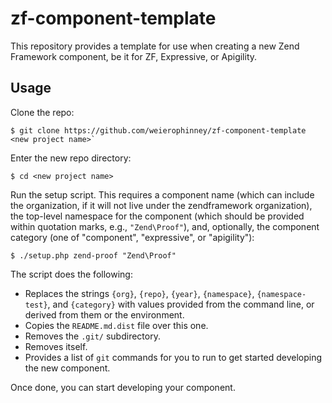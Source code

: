 # zf-component-template

This repository provides a template for use when creating a new Zend Framework
component, be it for ZF, Expressive, or Apigility.

## Usage

Clone the repo:

```console
$ git clone https://github.com/weierophinney/zf-component-template <new project name>`
```

Enter the new repo directory: 

```console
$ cd <new project name>
```

Run the setup script. This requires a component name (which can include the
organization, if it will not live under the zendframework organization), the
top-level namespace for the component (which should be provided within quotation
marks, e.g., `"Zend\Proof"`), and, optionally, the component category (one of
"component", "expressive", or "apigility"):

```console
$ ./setup.php zend-proof "Zend\Proof"
```

The script does the following:

- Replaces the strings `{org}`, `{repo}`, `{year}`, `{namespace}`,
  `{namespace-test}`, and `{category}` with values provided from the command line,
  or derived from them or the environment.
- Copies the `README.md.dist` file over this one.
- Removes the `.git/` subdirectory.
- Removes itself.
- Provides a list of `git` commands for you to run to get started developing the
  new component.

Once done, you can start developing your component.
